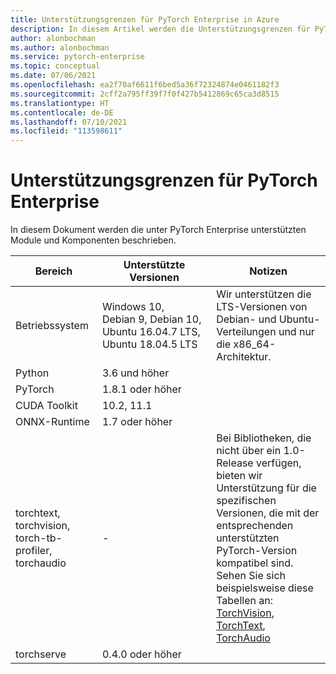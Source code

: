 ```yaml
---
title: Unterstützungsgrenzen für PyTorch Enterprise in Azure
description: In diesem Artikel werden die Unterstützungsgrenzen für PyTorch Enterprise definiert.
author: alonbochman
ms.author: alonbochman
ms.service: pytorch-enterprise
ms.topic: conceptual
ms.date: 07/06/2021
ms.openlocfilehash: ea2f70af6611f6bed5a36f72324874e0461182f3
ms.sourcegitcommit: 2cff2a795ff39f7f0f427b5412869c65ca3d8515
ms.translationtype: HT
ms.contentlocale: de-DE
ms.lasthandoff: 07/10/2021
ms.locfileid: "113598611"
---
```

# <a name="support-boundaries-for-pytorch-enterprise"></a>Unterstützungsgrenzen für PyTorch Enterprise

In diesem Dokument werden die unter PyTorch Enterprise unterstützten Module und Komponenten beschrieben.


|Bereich|Unterstützte Versionen|Notizen|
|----|----|----|
|Betriebssystem|Windows 10, Debian 9, Debian 10, Ubuntu 16.04.7 LTS, Ubuntu 18.04.5 LTS|Wir unterstützen die LTS-Versionen von Debian- und Ubuntu-Verteilungen und nur die x86_64-Architektur.|
|Python|3.6 und höher||
|PyTorch|1.8.1 oder höher||
|CUDA Toolkit|10.2, 11.1||
|ONNX-Runtime|1.7 oder höher||
|torchtext, torchvision, torch-tb-profiler, torchaudio| - |Bei Bibliotheken, die nicht über ein 1.0-Release verfügen, bieten wir Unterstützung für die spezifischen Versionen, die mit der entsprechenden unterstützten PyTorch-Version kompatibel sind. Sehen Sie sich beispielsweise diese Tabellen an: [TorchVision](https://github.com/pytorch/vision#installation), [TorchText](https://github.com/pytorch/text#installation), [TorchAudio](https://github.com/pytorch/audio/#dependencies)|
|torchserve|0.4.0 oder höher||
